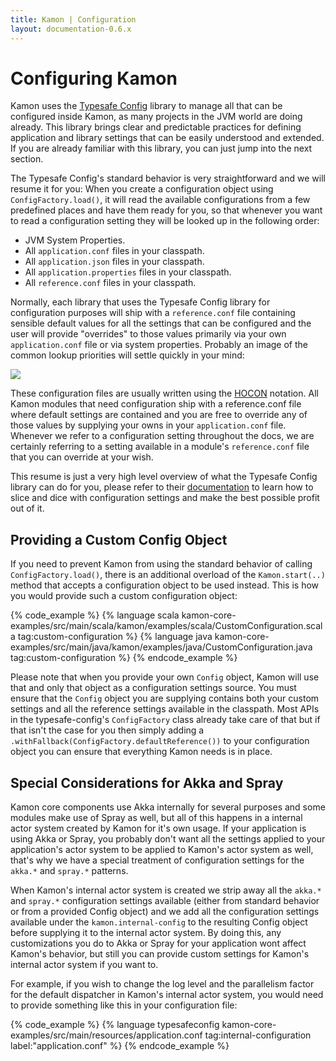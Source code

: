 ```yaml
---
title: Kamon | Configuration
layout: documentation-0.6.x
---
```


Configuring Kamon
=================

Kamon uses the [Typesafe Config] library to manage all that can be configured inside Kamon, as many projects in the JVM
world are doing already. This library brings clear and predictable practices for defining application and library
settings that can be easily understood and extended. If you are already familiar with this library, you can just jump
into the next section.

The Typesafe Config's standard behavior is very straightforward and we will resume it for you: When you create a
configuration object using `ConfigFactory.load()`, it will read the available configurations from a few predefined
places and have them ready for you, so that whenever you want to read a configuration setting they will be looked up
in the following order:

- JVM System Properties.
- All `application.conf` files in your classpath.
- All `application.json` files in your classpath.
- All `application.properties` files in your classpath.
- All `reference.conf` files in your classpath.

Normally, each library that uses the Typesafe Config library for configuration purposes will ship with a
`reference.conf` file containing sensible default values for all the settings that can be configured and the user will
provide "overrides" to those values primarily via your own `application.conf` file or via system properties. Probably an
image of the common lookup priorities will settle quickly in your mind:

<img class="img-fluid" src="/assets/img/diagrams/typesafe-config-overview.png">

These configuration files are usually written using the [HOCON] notation. All Kamon modules that need configuration ship
with a reference.conf file where default settings are contained and you are free to override any of those values by
supplying your owns in your `application.conf` file. Whenever we refer to a configuration setting throughout the docs,
we are certainly referring to a setting available in a module's `reference.conf` file that you can override at your
wish.

This resume is just a very high level overview of what the Typesafe Config library can do for you, please refer to their
[documentation] to learn how to slice and dice with configuration settings and make the best possible profit out of it.



Providing a Custom Config Object
--------------------------------

If you need to prevent Kamon from using the standard behavior of calling `ConfigFactory.load()`, there is an additional
overload of the `Kamon.start(..)` method that accepts a configuration object to be used instead. This is how you would
provide such a custom configuration object:

{% code_example %}
{%   language scala kamon-core-examples/src/main/scala/kamon/examples/scala/CustomConfiguration.scala tag:custom-configuration %}
{%   language java kamon-core-examples/src/main/java/kamon/examples/java/CustomConfiguration.java tag:custom-configuration %}
{% endcode_example %}

Please note that when you provide your own `Config` object, Kamon will use that and only that object as a configuration
settings source. You must ensure that the `Config` object you are supplying contains both your custom settings and all
the reference settings available in the classpath. Most APIs in the typesafe-config's `ConfigFactory` class already take
care of that but if that isn't the case for you then simply adding a `.withFallback(ConfigFactory.defaultReference())`
to your configuration object you can ensure that everything Kamon needs is in place.


Special Considerations for Akka and Spray
-----------------------------------------

Kamon core components use Akka internally for several purposes and some modules make use of Spray as well, but all of
this happens in a internal actor system created by Kamon for it's own usage. If your application is using Akka or Spray,
you probably don't want all the settings applied to your application's actor system to be applied to Kamon's actor
system as well, that's why we have a special treatment of configuration settings for the `akka.*` and `spray.*`
patterns.

When Kamon's internal actor system is created we strip away all the `akka.*` and `spray.*` configuration settings
available (either from standard behavior or from a provided Config object) and we add all the configuration settings
available under the `kamon.internal-config` to the resulting Config object before supplying it to the internal actor
system. By doing this, any customizations you do to Akka or Spray for your application wont affect Kamon's behavior, but
still you can provide custom settings for Kamon's internal actor system if you want to.

For example, if you wish to change the log level and the parallelism factor for the default dispatcher in Kamon's internal
actor system, you would need to provide something like this in your configuration file:

{% code_example %}
{%   language typesafeconfig kamon-core-examples/src/main/resources/application.conf tag:internal-configuration label:"application.conf" %}
{% endcode_example %}

[Typesafe Config]: https://github.com/typesafehub/config
[documentation]: https://github.com/typesafehub/config
[HOCON]: https://github.com/typesafehub/config/blob/master/HOCON.md
